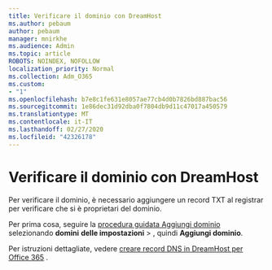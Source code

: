 ```yaml
---
title: Verificare il dominio con DreamHost
ms.author: pebaum
author: pebaum
manager: mnirkhe
ms.audience: Admin
ms.topic: article
ROBOTS: NOINDEX, NOFOLLOW
localization_priority: Normal
ms.collection: Adm_O365
ms.custom:
- "1"
ms.openlocfilehash: b7e8c1fe631e8057ae77cb4d0b7826bd887bac56
ms.sourcegitcommit: 1e86dec31d92dba0f7804db9d11c47017a450579
ms.translationtype: MT
ms.contentlocale: it-IT
ms.lasthandoff: 02/27/2020
ms.locfileid: "42326178"
---
```

# <a name="verify-your-domain-with-dreamhost"></a>Verificare il dominio con DreamHost

Per verificare il dominio, è necessario aggiungere un record TXT al registrar per verificare che si è proprietari del dominio. 

Per prima cosa, seguire la [procedura guidata Aggiungi dominio](https://portal.office.com/adminportal/home#/Domains) selezionando **domini** **delle impostazioni** \> , quindi **Aggiungi dominio**.
  
Per istruzioni dettagliate, vedere [creare record DNS in DreamHost per Office 365](https://docs.microsoft.com/microsoft-365/admin/dns/create-dns-records-at-dreamhost) .